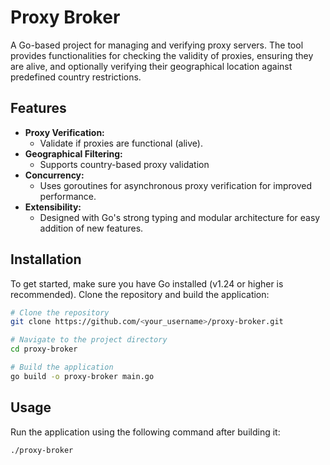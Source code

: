 # Proxy Broker

A Go-based project for managing and verifying proxy servers. The tool provides functionalities for checking the validity of proxies, ensuring they are alive, and optionally verifying their geographical location against predefined country restrictions.

## Features

- **Proxy Verification:**
    - Validate if proxies are functional (alive).
- **Geographical Filtering:**
    - Supports country-based proxy validation
- **Concurrency:**
    - Uses goroutines for asynchronous proxy verification for improved performance.
- **Extensibility:**
    - Designed with Go's strong typing and modular architecture for easy addition of new features.

## Installation

To get started, make sure you have Go installed (v1.24 or higher is recommended). Clone the repository and build the application:

```bash
# Clone the repository
git clone https://github.com/<your_username>/proxy-broker.git

# Navigate to the project directory
cd proxy-broker

# Build the application
go build -o proxy-broker main.go
```

## Usage

Run the application using the following command after building it:

```bash
./proxy-broker
```

